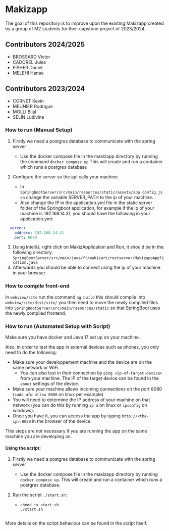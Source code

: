 # Makizapp

The goal of this repository is to improve upon the existing Makizapp created by a group of M2 students for their capstone project of 2023/2024

## Contributors 2024/2025

- BROSSARD Victor
- CADOREL Jules
- FISHER Daniel
- MELEHI Hanae


## Contributors 2023/2024

- CORNET Kevin
- MEUNIER Rodrigue
- MOLLI Bilal
- SELIN Ludivine
 

### How to run (Manual Setup)

1. Firstly we need a postgres database to communicate with the spring server
   - Use the docker compose file in the makizapp directory by running the command
   ```docker compose up```
   This will create and run a container which runs a postgres database
   
2. Configure the server so the api calls your machine
   - In ```SpringBootServer/src/main/resources/static/assets/app.config.json```
    change the variable SERVER_PATH to the ip of your machine. 
   - Also change the IP in the application.yml file in the static server folder of the Springboot application,  for example if the ip of your machine is 
   192.168.14.31, you should have the following in your application.yml:
```yml
  server:
    address: 192.168.14.31
    port: 8080
  ```


3. Using intelliJ, right click on MakizApplication and Run, it should be in the following directory:
   ```SpringBootServer/src/main/java/fr/makizart/restserver/MakizappApplication.java```
4. Afterwards you should be able to connect using the ip of your machine in your browser

### How to compile front-end

In
     ```webview/site```
run the command 
    ```ng build```
this should compile into ```webview/site/dist/site/```
you then need to move the newly compiled files into 
```SpringBootServer/src/main/resources/static```
so that SpringBoot uses the newly compiled frontend.


### How to run (Automated Setup with Script)

Make sure you have docker and Java 17 set up on your machine.

Also, in order to test the app in external devices such as phones, you only need to do the following:
- Make sure your developpement machine and the device are on the same network or WiFi.
    - You can also test in their connection by `ping <ip-of-target-device>` from your machine. The IP of the target device can be found in the `about` settings of the device.
- Make sure your machine allows incoming connections on the port 8080 (`sudo ufw allow 8080` on linux per example)
- You will need to determine the IP address of your machine on that network (you can do this by running `ip a` on linux or `ipconfig` on windows).
- Once you have it, you can access the app by typing `http://<the-ip>:8080` in the browser of the device.

This steps are not necessary if you are running the app on the same machine you are developing on.

#### Using the script:

1. Firstly we need a postgres database to communicate with the spring server
    - Use the docker compose file in the makizapp directory by running `docker compose up`.
      This will create and run a container which runs a postgres database.

2. Run the script `./start.sh`:
    - ```shell
      chmod +x start.sh
      ./start.sh
   ```
 More details on the script behaviour can be found in the script itself.

